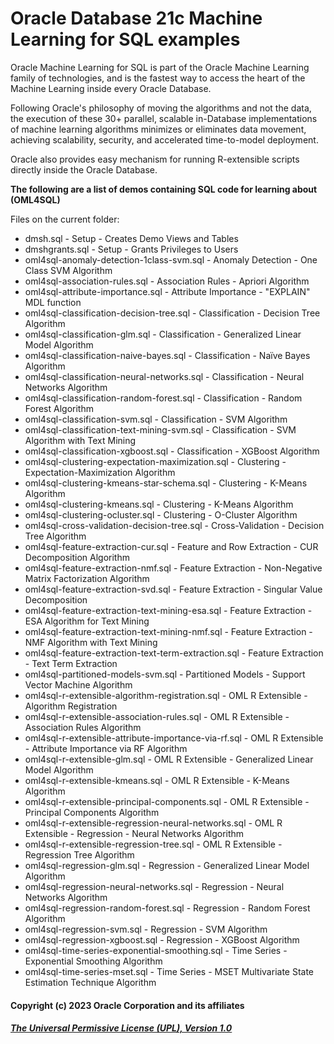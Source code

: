 # Oracle Database 21c Machine Learning for SQL examples
Oracle Machine Learning for SQL is part of the Oracle Machine Learning family of technologies, and is the fastest way to access the heart of the Machine Learning inside every Oracle Database.

Following Oracle's philosophy of moving the algorithms and not the data, the execution of these 30+ parallel, scalable in-Database implementations of machine learning algorithms minimizes or eliminates data movement, achieving scalability, security, and accelerated time-to-model deployment. 

Oracle also provides easy mechanism for running R-extensible scripts directly inside the Oracle Database.

**The following are a list of demos containing SQL code for learning about (OML4SQL)**

Files on the current folder:
 * dmsh.sql - Setup - Creates Demo Views and Tables
 * dmshgrants.sql - Setup - Grants Privileges to Users
 * oml4sql-anomaly-detection-1class-svm.sql - Anomaly Detection - One Class SVM Algorithm
 * oml4sql-association-rules.sql - Association Rules - Apriori Algorithm
 * oml4sql-attribute-importance.sql - Attribute Importance - "EXPLAIN" MDL function
 * oml4sql-classification-decision-tree.sql - Classification - Decision Tree Algorithm
 * oml4sql-classification-glm.sql - Classification - Generalized Linear Model Algorithm
 * oml4sql-classification-naive-bayes.sql - Classification - Naïve Bayes Algorithm
 * oml4sql-classification-neural-networks.sql - Classification - Neural Networks Algorithm
 * oml4sql-classification-random-forest.sql - Classification - Random Forest Algorithm
 * oml4sql-classification-svm.sql - Classification - SVM Algorithm
 * oml4sql-classification-text-mining-svm.sql - Classification - SVM Algorithm with Text Mining
 * oml4sql-classification-xgboost.sql - Classification - XGBoost Algorithm
 * oml4sql-clustering-expectation-maximization.sql - Clustering - Expectation-Maximization Algorithm
 * oml4sql-clustering-kmeans-star-schema.sql - Clustering - K-Means Algorithm
 * oml4sql-clustering-kmeans.sql - Clustering - K-Means Algorithm
 * oml4sql-clustering-ocluster.sql - Clustering - O-Cluster Algorithm
 * oml4sql-cross-validation-decision-tree.sql - Cross-Validation - Decision Tree Algorithm
 * oml4sql-feature-extraction-cur.sql - Feature and Row Extraction - CUR Decomposition Algorithm
 * oml4sql-feature-extraction-nmf.sql - Feature Extraction - Non-Negative Matrix Factorization Algorithm
 * oml4sql-feature-extraction-svd.sql - Feature Extraction - Singular Value Decomposition
 * oml4sql-feature-extraction-text-mining-esa.sql - Feature Extraction - ESA Algorithm for Text Mining
 * oml4sql-feature-extraction-text-mining-nmf.sql - Feature Extraction - NMF Algorithm with Text Mining
 * oml4sql-feature-extraction-text-term-extraction.sql - Feature Extraction - Text Term Extraction
 * oml4sql-partitioned-models-svm.sql - Partitioned Models - Support Vector Machine Algorithm
 * oml4sql-r-extensible-algorithm-registration.sql - OML R Extensible - Algorithm Registration
 * oml4sql-r-extensible-association-rules.sql - OML R Extensible - Association Rules Algorithm
 * oml4sql-r-extensible-attribute-importance-via-rf.sql - OML R Extensible - Attribute Importance via RF Algorithm
 * oml4sql-r-extensible-glm.sql - OML R Extensible - Generalized Linear Model Algorithm
 * oml4sql-r-extensible-kmeans.sql - OML R Extensible - K-Means Algorithm
 * oml4sql-r-extensible-principal-components.sql - OML R Extensible - Principal Components Algorithm
 * oml4sql-r-extensible-regression-neural-networks.sql - OML R Extensible - Regression - Neural Networks Algorithm
 * oml4sql-r-extensible-regression-tree.sql - OML R Extensible - Regression Tree Algorithm
 * oml4sql-regression-glm.sql - Regression - Generalized Linear Model Algorithm
 * oml4sql-regression-neural-networks.sql - Regression - Neural Networks Algorithm
 * oml4sql-regression-random-forest.sql - Regression - Random Forest Algorithm
 * oml4sql-regression-svm.sql - Regression - SVM Algorithm
 * oml4sql-regression-xgboost.sql - Regression - XGBoost Algorithm
 * oml4sql-time-series-exponential-smoothing.sql - Time Series - Exponential Smoothing Algorithm
 * oml4sql-time-series-mset.sql - Time Series - MSET Multivariate State Estimation Technique Algorithm

#### Copyright (c) 2023 Oracle Corporation and its affiliates

##### [The Universal Permissive License (UPL), Version 1.0](https://oss.oracle.com/licenses/upl/)

